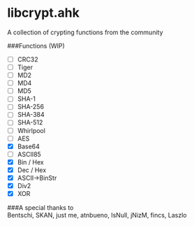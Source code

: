 libcrypt.ahk
============

A collection of crypting functions from the community

###Functions (WIP)  
- [ ] CRC32
- [ ] Tiger
- [ ] MD2
- [ ] MD4
- [ ] MD5
- [ ] SHA-1
- [ ] SHA-256
- [ ] SHA-384
- [ ] SHA-512
- [ ] Whirlpool
- [ ] AES
- [x] Base64
- [ ] ASCII85
- [x] Bin / Hex
- [x] Dec / Hex
- [x] ASCII->BinStr
- [x] Div2
- [x] XOR

###A special thanks to  
Bentschi, SKAN, just me, atnbueno, IsNull, jNizM, fincs, Laszlo
